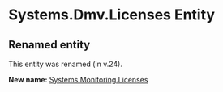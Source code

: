 # Systems.Dmv.Licenses Entity

## Renamed entity

This entity was renamed (in v.24).

**New name:** [Systems.Monitoring.Licenses](Systems.Monitoring.Licenses.md)
